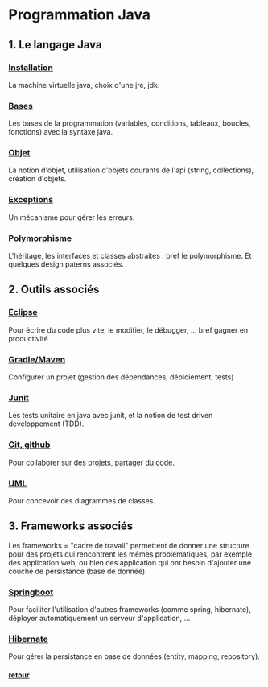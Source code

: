 # Programmation Java


## 1. Le langage Java

### [Installation](langage/install/README.md)

La machine virtuelle java, choix d'une jre, jdk.

### [Bases](langage/base/README.md)

Les bases de la programmation (variables, conditions, tableaux, boucles, fonctions) avec la syntaxe java.

### [Objet](langage/objet/README.md)

La notion d'objet, utilisation d'objets courants de l'api (string, collections), création d'objets.

### [Exceptions](langage/exceptions/README.md)

Un mécanisme pour gérer les erreurs.

###  [Polymorphisme](langage/polymorphisme/README.md)

L'héritage, les interfaces et classes abstraites : bref le polymorphisme. Et quelques design paterns associés.


## 2. Outils associés

### [Eclipse](tools/eclipse/README.md)

Pour écrire du code plus vite, le modifier, le débugger, ... bref gagner en productivité

### [Gradle/Maven](tools/gradle/README.md)

Configurer un projet (gestion des dépendances, déploiement, tests)

### [Junit](tools/junit/README.md)

Les tests unitaire en java avec junit, et la notion de test driven developpement (TDD).

### [Git, github](tools/git/README.md)

Pour collaborer sur des projets, partager du code.

### [UML](tools/uml/README.md)

Pour concevoir des diagrammes de classes.


## 3. Frameworks associés

Les frameworks = "cadre de travail" permettent de donner une structure pour des projets qui rencontrent les mêmes problématiques, par exemple des application web, ou bien des application qui ont besoin d'ajouter une couche de persistance (base de donnée).

### [Springboot](frameworks/springboot/README.md)

Pour faciliter l'utilisation d'autres frameworks (comme spring, hibernate), déployer automatiquement un serveur d'application, ...

### [Hibernate](frameworks/hibernate/README.md)

Pour gérer la persistance en base de données (entity, mapping, repository).

#### [retour](../README.md)
